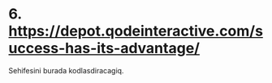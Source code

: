 

# 6. https://depot.qodeinteractive.com/success-has-its-advantage/
Sehifesini burada kodlasdiracagiq.
